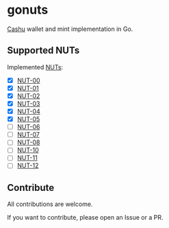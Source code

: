 # gonuts

[Cashu](https://cashu.space/) wallet and mint implementation in Go.

## Supported NUTs

Implemented [NUTs](https://github.com/cashubtc/nuts/):

- [x] [NUT-00](https://github.com/cashubtc/nuts/blob/main/00.md)
- [x] [NUT-01](https://github.com/cashubtc/nuts/blob/main/01.md)
- [x] [NUT-02](https://github.com/cashubtc/nuts/blob/main/02.md)
- [x] [NUT-03](https://github.com/cashubtc/nuts/blob/main/03.md)
- [x] [NUT-04](https://github.com/cashubtc/nuts/blob/main/04.md)
- [x] [NUT-05](https://github.com/cashubtc/nuts/blob/main/05.md)
- [ ] [NUT-06](https://github.com/cashubtc/nuts/blob/main/06.md)
- [ ] [NUT-07](https://github.com/cashubtc/nuts/blob/main/07.md)
- [ ] [NUT-08](https://github.com/cashubtc/nuts/blob/main/08.md)
- [ ] [NUT-10](https://github.com/cashubtc/nuts/blob/main/10.md)
- [ ] [NUT-11](https://github.com/cashubtc/nuts/blob/main/11.md)
- [ ] [NUT-12](https://github.com/cashubtc/nuts/blob/main/12.md)

## Contribute

All contributions are welcome.

If you want to contribute, please open an Issue or a PR.
